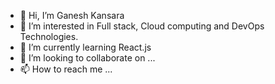 - 👋 Hi, I’m Ganesh Kansara
- 👀 I’m interested in Full stack, Cloud computing and DevOps Technologies.
- 🌱 I’m currently learning React.js
- 💞️ I’m looking to collaborate on ...
- 📫 How to reach me ...

<!---
Ganesh7625/Ganesh7625 is a ✨ special ✨ repository because its `README.md` (this file) appears on your GitHub profile.
You can click the Preview link to take a look at your changes.
--->
